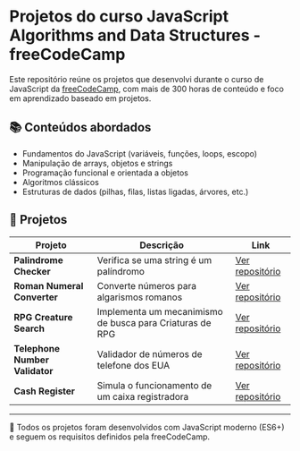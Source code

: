 # Projetos do curso JavaScript Algorithms and Data Structures - freeCodeCamp

Este repositório reúne os projetos que desenvolvi durante o curso de JavaScript da [freeCodeCamp](https://www.freecodecamp.org/), com mais de 300 horas de conteúdo e foco em aprendizado baseado em projetos.

## 📚 Conteúdos abordados
- Fundamentos do JavaScript (variáveis, funções, loops, escopo)
- Manipulação de arrays, objetos e strings
- Programação funcional e orientada a objetos
- Algoritmos clássicos
- Estruturas de dados (pilhas, filas, listas ligadas, árvores, etc.)

## 🧠 Projetos

| Projeto | Descrição | Link |
|--------|-----------|------|
| **Palindrome Checker** | Verifica se uma string é um palíndromo | [Ver repositório](https://github.com/danielsmartins/palindrome_checker) |
| **Roman Numeral Converter** | Converte números para algarismos romanos | [Ver repositório](https://github.com/danielsmartins/roman_numeral_converter) |
| **RPG Creature Search** | Implementa um mecanimismo de busca para Criaturas de RPG | [Ver repositório](https://github.com/danielsmartins/rpg_creature_search) |
| **Telephone Number Validator** | Validador de números de telefone dos EUA | [Ver repositório](https://github.com/danielsmartins/telephone_validator) |
| **Cash Register** | Simula o funcionamento de um caixa registradora | [Ver repositório](https://github.com/danielsmartins/cash_register) |

---

📌 Todos os projetos foram desenvolvidos com JavaScript moderno (ES6+) e seguem os requisitos definidos pela freeCodeCamp.


